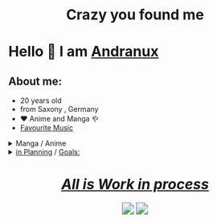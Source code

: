 # <div align="center"><b>Crazy you found me</b></div>

# Hello 👋 I am [Andranux](https://andranux.de/)

## About me:

- 20 years old
- from Saxony , Germany
- ❤️ Anime and Manga や
- [Favourite Music](https://www.youtube.com/playlist?list=PL4RUzjZMaUOWz5a1PEn0uYL1g_P02OPQN)

<details>
	<summary>Manga / Anime</summary>
    <ol>
    <details>
	    <summary><u>Wishes:</u></summary>
	    <ol>
		 -  Schulmädchen report (planet Manga)<br>
		 -  Goblin slayer (Altraverse)<br>
		 -  Solo Leveling (Altraverse)<br>
		 -  Attack on Titan Band (Carlsen)<br>
		 -  Fairy Tail (Carlsen)<br>
		 -  Dr. Stone (Carlsen)<br>
		 -  Fullmetal Alchemist Metal Edition (Altraverse)<br>
		 -  The Irregular at Magic High School (KSM Anime)<br>
		 -  Cowboy Bebop - Gesamtausgabe (Nipponart)<br>
		 -  Spriggan<br>
		 -  Perfect Blue<br>
	    </ol>
    </details>
    <details>
    	<summary><b>Manga:</b></summary>
    	<table>
    		<tr>
    			<td><b>Name</b></td>
            	<td><div align="center"><b>Band / Edition</b></div></td>
            	<td><div align="right"><b>Publisher</b></div></td>
    		</tr>
    		<tr>
    			<td>Arte</td>
        	    <td><div align="center">1-3</div></td>
    			<td><div align="right"><a href="https://www.carlsen.de/manga"> Carlsen </a></div></td>
    		</tr>
    		<tr>
    			<td>Bloom into you</td>
            	<td><div align="center">1-8</div></td>
    			<td><div align="right"><a href="https://www.carlsen.de/manga"> Carlsen </a></div></td>
    		</tr>
    		<tr>
    			<td>Blue Exorcist</td>
            	<td><div align="center">1-3</div></td>
    			<td><div align="right"><a href="https://www.kaze-online.de/"> Kaze </a></div></td>
    		</tr>
    		<tr>
    			<td>Bottom-Tier</td>
            	<td><div align="center">1</div></td>
    			<td><div align="right"><a href="https://yenpress.com/">Yen On</a></div></td>
    		</tr>
    		<tr>
    			<td>Citrus</td>
            	<td><div align="center">1-5</div></td>
    			<td><div align="right"><a href="https://www.tokyopop.de/"> Tokyo Pop </a></div></td>
    		</tr>
    		<tr>
    			<td>Delicious in Dungeon</td>
            	<td><div align="center">1</div></td>
    			<td><div align="right"><a href="https://www.egmont-manga.de/"> Egmont </a></div></td>
    		</tr>
    		<tr>
    			<td>Die Braut des Magiers</td>
            	<td><div align="center">1</div></td>
    			<td><div align="right"><a href="https://www.tokyopop.de/"> Tokyo Pop </a></div></td>
    		</tr>
    		<tr>
    			<td>Elfen Lied</td>
            	<td><div align="center">1-2</div></td>
    			<td><div align="right"><a href="https://www.tokyopop.de/"> Tokyo Pop </a></div></td>
    		</tr>
    		<tr>
    			<td>Goblin Slayer (The singing Death)</td>
            	<td><div align="center">1</div></td>
    			<td><div align="right"><a href="https://altraverse.de/"> Altraverse </a></div></td>
    		</tr>
    		<tr>
    			<td>I am Sherlock</td>
            	<td><div align="center">1-4</div></td>
    			<td><div align="right"><a href="https://www.carlsen.de/manga"> Carlsen </a></div></td>
    		</tr>
    		<tr>
    			<td>Is it wrong to pick up Girls in a Dungeon</td>
            	<td><div align="center">1-5</div></td>
    			<td><div align="right"><a href="https://www.kaze-online.de/"> Kaze </a></div></td>
    		</tr>
            <tr>
    			<td>Kaguya-sama: Love is ware</td>
            	<td><div align="center">1</div></td>
    			<td><div align="right"><a href="https://www.egmont-manga.de/"> Egmont </a></div></td>
    		</tr>
    		<tr>
    			<td>Leseprobe</td>
            	<td><div align="center">free reading sample</div></td>
    			<td><div align="right"><a href="https://altraverse.de/"> Altraverse </a></div></td>
    		</tr>
    		<tr>
    			<td>Leseprobe Oktober_2020 - März_2021</td>
            	<td><div align="center">free reading sample</div></td>
    			<td><div align="right"><a href="https://www.kaze-online.de/"> Kaze </a></div></td>
    		</tr>
    		<tr>
    			<td>Love and Lies</td>
            	<td><div align="center">1-5</div></td>
    			<td><div align="right"><a href="https://www.kaze-online.de/"> Kaze </a></div></td>
    		</tr>
    		<tr>
    			<td>Nur du darfst mich fesseln</td>
            	<td><div align="center">1</div></td>
    			<td><div align="right"><a href="https://altraverse.de/"> Altraverse </a></div></td>
    		</tr>
    		<tr>
    			<td>Soul Eater Massiv </td>
            	<td><div align="center">1</div></td>
    			<td><div align="right"><a href="https://www.carlsen.de/manga"> Carlsen </a></div></td>
    		</tr>
    		<tr>
    			<td>Uzumaki</td>
            	<td><div align="center">Delux Edition</div></td>
    			<td><div align="right"><a href="https://www.carlsen.de/manga"> Carlsen </a></div></td>
    		</tr>
    		<tr>
    			<td>Weathering with you</td>
            	<td><div align="center">Roman</div></td>
    			<td><div align="right"><a href="https://www.egmont-manga.de/"> Egmont </a></div></td>
    		</tr>
    		<tr>
    			<td>You shine in the Moonlight</td>
            	<td><div align="center">1-2</div></td>
    			<td><div align="right"><a href="https://www.egmont-manga.de/"> Egmont </a></div></td>
    		</tr>
    		<tr>
    			<td>Your Name</td>
            	<td><div align="center">1-3</div></td>
            	<td><div align="right"><a href="https://www.egmont-manga.de/"> Egmont </a></div></td>
    		</tr>
        </table>
    </details>
    <details>
    	<summary><b>Anime:</b></summary>
    	<table>
    		<tr>
    			<td><b>Name</b></td>
    			<td><div align="center"><b>Season / Volume / Film</b></div></td>
            	<td><div align="right"><b>Publisher</b></div></td>
    		</tr>
    		<tr>
    			<td>Arrietty</td>
    			<td><div align="center">Film</div></td>
            	<td><div align="right"><a href="https://www.amazon.de/Arrietty-Die-wundersame-Welt-Borger/dp/B005BZ6NAA">buy at Amazon</a></div></td>
    		</tr>
    		<tr>
    			<td>Bakemonogatari</td>
    			<td><div align="center">Staffel 1</div></td>
            	<td><div align="right"><a href="http://http://peppermint-anime.de">Peppermint</a></div></td>
    		</tr>
    		<tr>
    			<td>Beyond the Boundary</td>
    			<td><div align="center">Season 1</div></td>
            	<td><div align="right"><a href="https://www.kaze-online.de">Kaze</a></div></td>
    		</tr>
    		<tr>
    			<td>Danmachi</td>
    			<td><div align="center">Season 1+Season 2(Volume 1+2)</div></td>
            	<td><div align="right"><a href="https://anime-sugoi.de">Anime House</a></div></td>
    		</tr>
    		<tr>
    			<td>Das Königreich der Katzen</td>
    			<td><div align="center">Film</div></td>
            	<td><div align="right"><a href="https://www.amazon.de/Das-Königreich-Katzen-Aoi-Hiiragi/dp/B000N68IQ4">buy at Amazon</a></div></td>
    		</tr>
    		<tr>
    			<td>Evangelion: 1.11</td>
    			<td><div align="center">Film</div></td>
            	<td><div align="right"><a href="https://www.amazon.de/gp/product/B0037KVHNY">buy at Amazon</a></div></td>
    		</tr>
    		<tr>
    			<td>Evangelion: 2.22</td>
    			<td><div align="center">Film</div></td>
            	<td><div align="right"><a href="https://www.amazon.de/gp/product/B00377IRUS">buy at Amazon</a></div></td>
    		</tr>
    		<tr>
    			<td>Evangelion: 3.33</td>
    			<td><div align="center">Film</div></td>
            	<td><div align="right"><a href="https://www.amazon.de/gp/product/B00EZCVFGC">buy at Amazon</a></div></td>
    		</tr>
    		<tr>
    			<td>Ghost in the shell (25 Jahr Jubiläums-Edition)</td>
    			<td><div align="center">Film</div></td>
            	<td><div align="right"><a href="https://www.amazon.de/gp/product/B07FDMZ244">buy at Amazon</a></div></td>
    		</tr>
    		<tr>
    			<td>Ghost in the shell (Solid State Society)</td>
    			<td><div align="center">Film</div></td>
            	<td><div align="right"><a href="https://www.amazon.de/gp/product/B07FDT8PHJ">buy at Amazon</a></div></td>
    		</tr>
    		<tr>
    			<td>Ghost in the shell (2.0)</td>
    			<td><div align="center">Film</div></td>
            	<td><div align="right"><a href="https://www.amazon.de/gp/product/B07FDKWV56">buy at Amazon</a></div></td>
    		</tr>
    		<tr>
    			<td>Ghost in the shell (Stand Alone Complex)</td>
    			<td><div align="center">Season 1</div></td>
            	<td><div align="right"><a href="https://www.amazon.de/gp/product/B00QX8ASHS">buy at Amazon</a></div></td>
    		</tr>
    		<tr>
    			<td>Kikis kleiner Lieferservice</td>
    			<td><div align="center">Film</div></td>
            	<td><div align="right"><a href="https://www.amazon.de/Kikis-kleiner-Lieferservice-Shigeo-Sugimura/dp/B000BNUXNU">buy at Amazon</a></div></td>
    		</tr>
    		<tr>
    			<td>No game no life (Imanity Limited Edition)</td>
    			<td><div align="center">Film</div></td>
            	<td><div align="right"><a href="https://anime-planet.de">KSM</a></div></td>
    		</tr>
    		<tr>
    			<td>Paprika</td>
    			<td><div align="center">Film</div></td>
            	<td><div align="right"><a href="https://www.amazon.de/gp/product/B000S6EMVE">buy at Amazon</a></div></td>
    		</tr>
    		<tr>
    			<td>Weathering with you</td>
    			<td><div align="center">Film</div></td>
            	<td><div align="right"><a href="https://www.amazon.de/Weathering-You-Mädchen-berührte-Blu-ray/dp/B082PRBMQP">buy at Amazon</a></div></td>
    		</tr>
    	</table>
</details></ol></details>

<details>
	<summary><u>in Planning</u> / <u>Goals:</u></summary>
	<ol>
    - <a href="https://github.com/Komorebi-Fork/komorebi/tree/master">Komorebi</a> <i>remove trash can</i><br>
    - work with <a href="https://github.com/jikan-me/jikan">jikan</a><br>
    - beautiful Website<br>
    - Lilygo t-watch 2020<br>
    - 2 Android apps<br>
    - written nice commits 😆<br>
    - clean my Room 😅<br>
    - and <a href="https://t.me/diyIdeeandra">more</a>
    </ol>
</details>
<div align="center"><h1><u><b><i> All is Work in process </i></b></u></h1></div>

<p align="center"><a href="t.me/anno_pi"><img src="https://img.shields.io/badge/Telegram-Anno__pi-0088cc" style="zoom:150%;" /></a> <img src="https://img.shields.io/badge/Version-Alpha-yellow" style="zoom:150%;" /></p>
